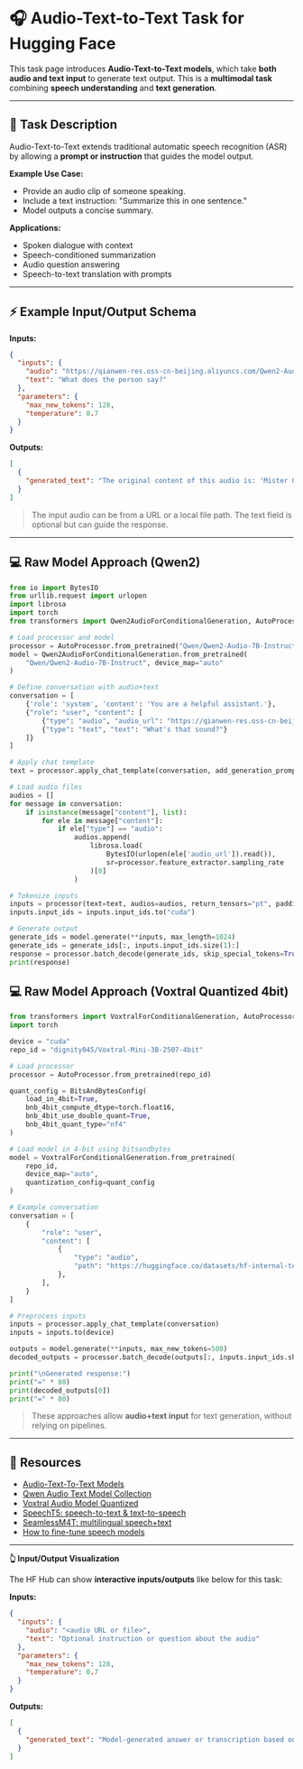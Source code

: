 # 🎧 Audio-Text-to-Text Task for Hugging Face

This task page introduces **Audio-Text-to-Text models**, which take **both audio and text input** to generate text output. This is a **multimodal task** combining **speech understanding** and **text generation**.

---

## 📝 Task Description

Audio-Text-to-Text extends traditional automatic speech recognition (ASR) by allowing a **prompt or instruction** that guides the model output.

**Example Use Case:**

* Provide an audio clip of someone speaking.
* Include a text instruction: "Summarize this in one sentence."
* Model outputs a concise summary.

**Applications:**

* Spoken dialogue with context
* Speech-conditioned summarization
* Audio question answering
* Speech-to-text translation with prompts

---

## ⚡ Example Input/Output Schema

**Inputs:**

```json
{
  "inputs": {
    "audio": "https://qianwen-res.oss-cn-beijing.aliyuncs.com/Qwen2-Audio/audio/1272-128104-0000.flac",
    "text": "What does the person say?"
  },
  "parameters": {
    "max_new_tokens": 128,
    "temperature": 0.7
  }
}
```

**Outputs:**

```json
[
  {
    "generated_text": "The original content of this audio is: 'Mister Quiller is the apostle of the middle classes and we are glad to welcome his gospel.'"
  }
]
```

> The input audio can be from a URL or a local file path. The text field is optional but can guide the response.

---

## 💻 Raw Model Approach (Qwen2)

```python
from io import BytesIO
from urllib.request import urlopen
import librosa
import torch
from transformers import Qwen2AudioForConditionalGeneration, AutoProcessor

# Load processor and model
processor = AutoProcessor.from_pretrained("Qwen/Qwen2-Audio-7B-Instruct")
model = Qwen2AudioForConditionalGeneration.from_pretrained(
    "Qwen/Qwen2-Audio-7B-Instruct", device_map="auto"
)

# Define conversation with audio+text
conversation = [
    {'role': 'system', 'content': 'You are a helpful assistant.'},
    {"role": "user", "content": [
        {"type": "audio", "audio_url": "https://qianwen-res.oss-cn-beijing.aliyuncs.com/Qwen2-Audio/audio/glass-breaking-151256.mp3"},
        {"type": "text", "text": "What's that sound?"}
    ]}
]

# Apply chat template
text = processor.apply_chat_template(conversation, add_generation_prompt=True, tokenize=False)

# Load audio files
audios = []
for message in conversation:
    if isinstance(message["content"], list):
        for ele in message["content"]:
            if ele["type"] == "audio":
                audios.append(
                    librosa.load(
                        BytesIO(urlopen(ele['audio_url']).read()),
                        sr=processor.feature_extractor.sampling_rate
                    )[0]
                )

# Tokenize inputs
inputs = processor(text=text, audios=audios, return_tensors="pt", padding=True)
inputs.input_ids = inputs.input_ids.to("cuda")

# Generate output
generate_ids = model.generate(**inputs, max_length=1024)
generate_ids = generate_ids[:, inputs.input_ids.size(1):]
response = processor.batch_decode(generate_ids, skip_special_tokens=True, clean_up_tokenization_spaces=False)[0]
print(response)
```

## 💻 Raw Model Approach (Voxtral Quantized 4bit)

```python
from transformers import VoxtralForConditionalGeneration, AutoProcessor, BitsAndBytesConfig
import torch

device = "cuda"
repo_id = "dignity045/Voxtral-Mini-3B-2507-4bit"

# Load processor
processor = AutoProcessor.from_pretrained(repo_id)

quant_config = BitsAndBytesConfig(
    load_in_4bit=True,
    bnb_4bit_compute_dtype=torch.float16,
    bnb_4bit_use_double_quant=True,
    bnb_4bit_quant_type="nf4"
)

# Load model in 4-bit using bitsandbytes
model = VoxtralForConditionalGeneration.from_pretrained(
    repo_id,
    device_map="auto",
    quantization_config=quant_config
)

# Example conversation
conversation = [
    {
        "role": "user",
        "content": [
            {
                "type": "audio",
                "path": "https://huggingface.co/datasets/hf-internal-testing/dummy-audio-samples/resolve/main/winning_call.mp3",
            },
        ],
    }
]

# Preprocess inputs
inputs = processor.apply_chat_template(conversation)
inputs = inputs.to(device)

outputs = model.generate(**inputs, max_new_tokens=500)
decoded_outputs = processor.batch_decode(outputs[:, inputs.input_ids.shape[1]:], skip_special_tokens=True)

print("\nGenerated response:")
print("=" * 80)
print(decoded_outputs[0])
print("=" * 80)
```

> These approaches allow **audio+text input** for text generation, without relying on pipelines.

---

## 🔗 Resources

* [Audio-Text-To-Text Models](https://huggingface.co/models?pipeline_tag=audio-text-to-text&sort=trending)
* [Qwen Audio Text Model Collection](https://huggingface.co/collections/Qwen/qwen2-audio-66b628d694096020e0c52ff6)
* [Voxtral Audio Model Quantized](https://huggingface.co/dignity045/Voxtral-Mini-3B-2507-4bit)
* [SpeechT5: speech-to-text & text-to-speech](https://huggingface.co/microsoft/speecht5_asr)
* [SeamlessM4T: multilingual speech+text](https://huggingface.co/facebook/seamless-m4t-v2-large)
* [How to fine-tune speech models](https://huggingface.co/docs/transformers/training)

---

**👆 Input/Output Visualization**

The HF Hub can show **interactive inputs/outputs** like below for this task:

**Inputs:**

```json
{
  "inputs": {
    "audio": "<audio URL or file>",
    "text": "Optional instruction or question about the audio"
  },
  "parameters": {
    "max_new_tokens": 128,
    "temperature": 0.7
  }
}
```

**Outputs:**

```json
[
  {
    "generated_text": "Model-generated answer or transcription based on the audio and text instruction."
  }
]
```